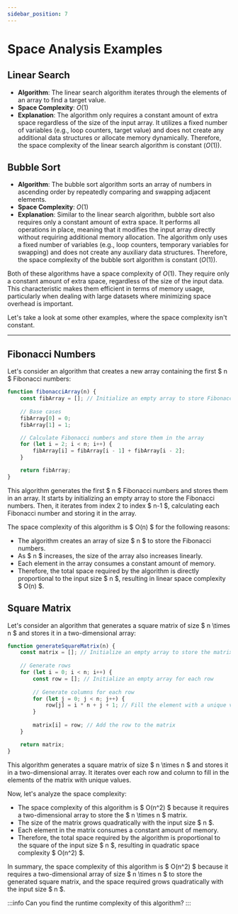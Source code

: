 ```yaml
---
sidebar_position: 7
---
```


# Space Analysis Examples

## Linear Search
- **Algorithm**: The linear search algorithm iterates through the elements of an array to find a target value.
- **Space Complexity**: $O(1)$
- **Explanation**: The algorithm only requires a constant amount of extra space regardless of the size of the input array. It utilizes a fixed number of variables (e.g., loop counters, target value) and does not create any additional data structures or allocate memory dynamically. Therefore, the space complexity of the linear search algorithm is constant ($O(1)$).

## Bubble Sort
- **Algorithm**: The bubble sort algorithm sorts an array of numbers in ascending order by repeatedly comparing and swapping adjacent elements.
- **Space Complexity**: $O(1)$
- **Explanation**: Similar to the linear search algorithm, bubble sort also requires only a constant amount of extra space. It performs all operations in place, meaning that it modifies the input array directly without requiring additional memory allocation. The algorithm only uses a fixed number of variables (e.g., loop counters, temporary variables for swapping) and does not create any auxiliary data structures. Therefore, the space complexity of the bubble sort algorithm is constant ($O(1)$).

Both of these algorithms have a space complexity of $O(1)$. They require only a constant amount of extra space, regardless of the size of the input data. This characteristic makes them efficient in terms of memory usage, particularly when dealing with large datasets where minimizing space overhead is important.

Let's take a look at some other examples, where the space complexity isn't constant.

---

## Fibonacci Numbers

Let's consider an algorithm that creates a new array containing the first $ n $ Fibonacci numbers:

```javascript
function fibonacciArray(n) {
    const fibArray = []; // Initialize an empty array to store Fibonacci numbers
    
    // Base cases
    fibArray[0] = 0;
    fibArray[1] = 1;

    // Calculate Fibonacci numbers and store them in the array
    for (let i = 2; i < n; i++) {
        fibArray[i] = fibArray[i - 1] + fibArray[i - 2];
    }

    return fibArray;
}
```

This algorithm generates the first $ n $ Fibonacci numbers and stores them in an array. It starts by initializing an empty array to store the Fibonacci numbers. Then, it iterates from index 2 to index $ n-1 $, calculating each Fibonacci number and storing it in the array.

The space complexity of this algorithm is $ O(n) $ for the following reasons:

- The algorithm creates an array of size $ n $ to store the Fibonacci numbers.
- As $ n $ increases, the size of the array also increases linearly.
- Each element in the array consumes a constant amount of memory.
- Therefore, the total space required by the algorithm is directly proportional to the input size $ n $, resulting in linear space complexity $ O(n) $.

## Square Matrix
Let's consider an algorithm that generates a square matrix of size $ n \times n $ and stores it in a two-dimensional array:

```javascript
function generateSquareMatrix(n) {
    const matrix = []; // Initialize an empty array to store the matrix
    
    // Generate rows
    for (let i = 0; i < n; i++) {
        const row = []; // Initialize an empty array for each row
        
        // Generate columns for each row
        for (let j = 0; j < n; j++) {
            row[j] = i * n + j + 1; // Fill the element with a unique value
        }
        
        matrix[i] = row; // Add the row to the matrix
    }

    return matrix;
}
```

This algorithm generates a square matrix of size $ n \times n $ and stores it in a two-dimensional array. It iterates over each row and column to fill in the elements of the matrix with unique values.

Now, let's analyze the space complexity:

- The space complexity of this algorithm is $ O(n^2) $ because it requires a two-dimensional array to store the $ n \times n $ matrix.
- The size of the matrix grows quadratically with the input size $ n $.
- Each element in the matrix consumes a constant amount of memory.
- Therefore, the total space required by the algorithm is proportional to the square of the input size $ n $, resulting in quadratic space complexity $ O(n^2) $.

In summary, the space complexity of this algorithm is $ O(n^2) $ because it requires a two-dimensional array of size $ n \times n $ to store the generated square matrix, and the space required grows quadratically with the input size $ n $.

:::info
Can you find the runtime complexity of this algorithm?
:::